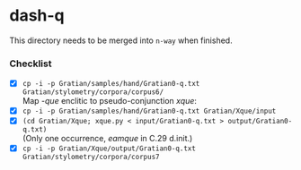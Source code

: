 # dash-q

This directory needs to be merged into ```n-way``` when finished.

### Checklist

- [x] ```cp -i -p Gratian/samples/hand/Gratian0-q.txt Gratian/stylometry/corpora/corpus6/```  
Map _-que_ enclitic to pseudo-conjunction _xque_:
- [x] ```cp -i -p Gratian/samples/hand/Gratian0-q.txt Gratian/Xque/input```
- [x] ```(cd Gratian/Xque; xque.py < input/Gratian0-q.txt > output/Gratian0-q.txt)```  
(Only one occurrence, _eamque_ in C.29 d.init.)
- [x] ```cp -i -p Gratian/Xque/output/Gratian0-q.txt Gratian/stylometry/corpora/corpus7```

